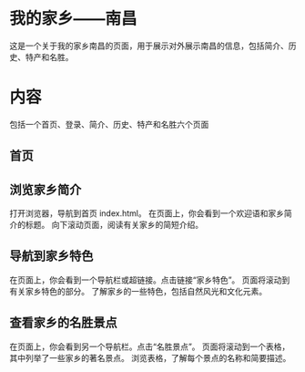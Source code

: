 # 我的家乡——南昌

这是一个关于我的家乡南昌的页面，用于展示对外展示南昌的信息，包括简介、历史、特产和名胜。

# 内容
包括一个首页、登录、简介、历史、特产和名胜六个页面
## 首页

## 浏览家乡简介

打开浏览器，导航到首页 index.html。
在页面上，你会看到一个欢迎语和家乡简介的标题。
向下滚动页面，阅读有关家乡的简短介绍。
## 导航到家乡特色

在页面上，你会看到一个导航栏或超链接。点击链接“家乡特色”。
页面将滚动到有关家乡特色的部分。
了解家乡的一些特色，包括自然风光和文化元素。
## 查看家乡的名胜景点

在页面上，你会看到另一个导航栏。点击“名胜景点”。
页面将滚动到一个表格，其中列举了一些家乡的著名景点。
浏览表格，了解每个景点的名称和简要描述。